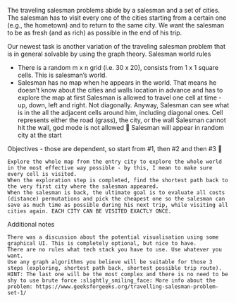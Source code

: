 The traveling salesman problems abide by a salesman and a set of cities. 
The salesman has to visit every one of the cities starting from a certain one (e.g., the hometown) and to return to the same city. 
We want the salesman to be as fresh (and as rich) as possible in the end of his trip.

Our newest task is another variation of the traveling salesman problem that is in general solvable by using the graph theory.
Salesman world rules
- There is a random m x n grid (i.e. 30 x 20), consists from 1 x 1 square cells. This is salesman’s world.
- Salesman has no map when he appears in the world. That means he doesn’t know about the cities and walls location in advance and has to explore the map at first
    Salesman is allowed to travel one cell at time - up, down, left and right. Not diagonally.
    Anyway, Salesman can see what is in the all the adjacent cells around him, including diagonal ones.
    Cell represents either the road (grass), the city, or the wall
    Salesman cannot hit the wall, god mode is not allowed :slightly_smiling_face:
    Salesman will appear in random city at the start

Objectives - those are dependent, so start from #1, then #2 and then #3 :slightly_smiling_face:

    Explore the whole map from the entry city to explore the whole world in the most effective way possible - by this, I mean to make sure every cell is visited.
    When the exploration step is completed, find the shortest path back to the very first city where the salesman appeared.
    When the salesman is back, the ultimate goal is to evaluate all costs (distance) permutations and pick the cheapest one so the salesman can save as much time as possible during his next trip, while visiting all cities again. EACH CITY CAN BE VISITED EXACTLY ONCE.

Additional notes

    There was a discussion about the potential visualisation using some graphical UI. This is completely optional, but nice to have.
    There are no rules what tech stack you have to use. Use whatever you want.
    Use any graph algorithms you believe will be suitable for those 3 steps (exploring, shortest path back, shortest possible trip route).
    HINT: The last one will be the most complex and there is no need to be shy to use brute force :slightly_smiling_face: More info about the problem: https://www.geeksforgeeks.org/travelling-salesman-problem-set-1/